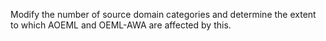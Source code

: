 Modify the number of source domain categories and determine the extent to which AOEML and OEML-AWA are affected by this.
